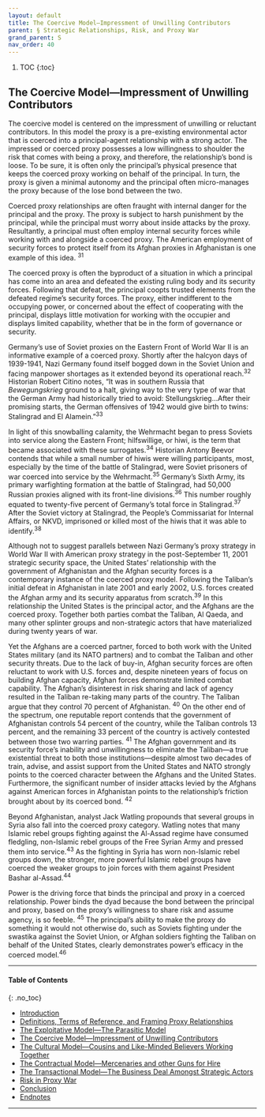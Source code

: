 ```yaml
---
layout: default
title: The Coercive Model—Impressment of Unwilling Contributors
parent: § Strategic Relationships, Risk, and Proxy War 
grand_parent: S
nav_order: 40 
---
```

<style>
.dont-break-out {
  /* These are technically the same, but use both */
  overflow-wrap: break-word;
  word-wrap: break-word;

     -ms-word-break: break-all;
  /* This is the dangerous one in WebKit, as it breaks things wherever */
  word-break: break-all;
  /* Instead use this non-standard one: */
  word-break: break-word;
}

.youtube-container {
    position: relative;
    width: 100%;
    height: 0;
    padding-bottom: 56.25%;
}
.youtube-video {
    position: absolute;
    top: 0;
    left: 0;
    width: 100%;
    height: 100%;
}

</style>

<div class="dont-break-out" markdown="1">

1. TOC
{:toc}

## The Coercive Model—Impressment of Unwilling Contributors
The coercive model is centered on the impressment of unwilling or reluctant contributors. In this model the proxy is a pre-existing environmental actor that is coerced into a principal-agent relationship with a strong actor. The impressed or coerced proxy possesses a low willingness to shoulder the risk that comes with being a proxy, and therefore, the relationship’s bond is loose. To be sure, it is often only the principal’s physical presence that keeps the coerced proxy working on behalf of the principal. In turn, the proxy is given a minimal autonomy and the principal often micro-manages the proxy because of the lose bond between the two.

Coerced proxy relationships are often fraught with internal danger for the principal and the proxy. The proxy is subject to harsh punishment by the principal, while the principal must worry about inside attacks by the proxy. Resultantly, a principal must often employ internal security forces while working with and alongside a coerced proxy. The American employment of security forces to protect itself from its Afghan proxies in Afghanistan is one example of this idea. <sup>31</sup>

The coerced proxy is often the byproduct of a situation in which a principal has come into an area and defeated the existing ruling body and its security forces. Following that defeat, the principal coopts trusted elements from the defeated regime’s security forces. The proxy, either indifferent to the occupying power, or concerned about the effect of cooperating with the principal, displays little motivation for working with the occupier and displays limited capability, whether that be in the form of governance or security.

Germany’s use of Soviet proxies on the Eastern Front of World War II is an informative example of a coerced proxy. Shortly after the halcyon days of 1939-1941, Nazi Germany found itself bogged down in the Soviet Union and facing manpower shortages as it extended beyond its operational reach.<sup>32</sup> Historian Robert Citino notes, “It was in southern Russia that *Bewegungskrieg* ground to a halt, giving way to the very type of war that the German Army had historically tried to avoid: Stellungskrieg…After their promising starts, the German offensives of 1942 would give birth to twins: Stalingrad and El Alamein.”<sup>33</sup>

In light of this snowballing calamity, the Wehrmacht began to press Soviets into service along the Eastern Front; hilfswillige, or hiwi, is the term that became associated with these surrogates.<sup>34</sup> Historian Antony Beevor contends that while a small number of hiwis were willing participants, most, especially by the time of the battle of Stalingrad, were Soviet prisoners of war coerced into service by the Wehrmacht.<sup>35</sup> Germany’s Sixth Army, its primary warfighting formation at the battle of Stalingrad, had 50,000 Russian proxies aligned with its front-line divisions.<sup>36</sup> This number roughly equated to twenty-five percent of Germany’s total force in Stalingrad.<sup>37</sup> After the Soviet victory at Stalingrad, the People’s Commissariat for Internal Affairs, or NKVD, imprisoned or killed most of the hiwis that it was able to identify.<sup>38</sup>

Although not to suggest parallels between Nazi Germany’s proxy strategy in World War II with American proxy strategy in the post-September 11, 2001 strategic security space, the United States’ relationship with the government of Afghanistan and the Afghan security forces is a contemporary instance of the coerced proxy model. Following the Taliban’s initial defeat in Afghanistan in late 2001 and early 2002, U.S. forces created the Afghan army and its security apparatus from scratch.<sup>39</sup> In this relationship the United States is the principal actor, and the Afghans are the coerced proxy. Together both parties combat the Taliban, Al Qaeda, and many other splinter groups and non-strategic actors that have materialized during twenty years of war.

Yet the Afghans are a coerced partner, forced to both work with the United States military (and its NATO partners) and to combat the Taliban and other security threats. Due to the lack of buy-in, Afghan security forces are often reluctant to work with U.S. forces and, despite nineteen years of focus on building Afghan capacity, Afghan forces demonstrate limited combat capability. The Afghan’s disinterest in risk sharing and lack of agency resulted in the Taliban re-taking many parts of the country. The Taliban argue that they control 70 percent of Afghanistan. <sup>40</sup> On the other end of the spectrum, one reputable report contends that the government of Afghanistan controls 54 percent of the country, while the Taliban controls 13 percent, and the remaining 33 percent of the country is actively contested between those two warring parties. <sup>41</sup> The Afghan government and its security force’s inability and unwillingness to eliminate the Taliban—a true existential threat to both those institutions—despite almost two decades of train, advise, and assist support from the United States and NATO strongly points to the coerced character between the Afghans and the United States. Furthermore, the significant number of insider attacks levied by the Afghans against American forces in Afghanistan points to the relationship’s friction brought about by its coerced bond. <sup>42</sup>

Beyond Afghanistan, analyst Jack Watling propounds that several groups in Syria also fall into the coerced proxy category. Watling notes that many Islamic rebel groups fighting against the Al-Assad regime have consumed fledgling, non-Islamic rebel groups of the Free Syrian Army and pressed them into service.<sup>43</sup> As the fighting in Syria has worn non-Islamic rebel groups down, the stronger, more powerful Islamic rebel groups have coerced the weaker groups to join forces with them against President Bashar al-Assad.<sup>44</sup>

Power is the driving force that binds the principal and proxy in a coerced relationship. Power binds the dyad because the bond between the principal and proxy, based on the proxy’s willingness to share risk and assume agency, is so feeble. <sup>45</sup> The principal’s ability to make the proxy do something it would not otherwise do, such as Soviets fighting under the swastika against the Soviet Union, or Afghan soldiers fighting the Taliban on behalf of the United States, clearly demonstrates power’s efficacy in the coerced model.<sup>46</sup>

***

#### Table of Contents
{: .no_toc}

<ul><li> <a href="/docs/S/Strategic-Relationships–Risk-and-Proxy-War-1/">
Introduction</a></li><li> <a href="/docs/S/Strategic-Relationships–Risk-and-Proxy-War-2/">
Definitions, Terms of Reference, and Framing Proxy Relationships</a></li><li> <a href="/docs/S/Strategic-Relationships–Risk-and-Proxy-War-3/">
The Exploitative Model—The Parasitic Model</a></li><li> <a href="/docs/S/Strategic-Relationships–Risk-and-Proxy-War-4/">
The Coercive Model—Impressment of Unwilling Contributors</a></li><li> <a href="/docs/S/Strategic-Relationships–Risk-and-Proxy-War-5/">
The Cultural Model—Cousins and Like-Minded Believers Working Together</a></li><li> <a href="/docs/S/Strategic-Relationships–Risk-and-Proxy-War-6/">
The Contractual Model—Mercenaries and other Guns for Hire</a></li><li> <a href="/docs/S/Strategic-Relationships–Risk-and-Proxy-War-7/">
The Transactional Model—The Business Deal Amongst Strategic Actors</a></li><li> <a href="/docs/S/Strategic-Relationships–Risk-and-Proxy-War-8/">
Risk in Proxy War</a></li><li> <a href="/docs/S/Strategic-Relationships–Risk-and-Proxy-War-9/">
Conclusion</a></li><li> <a href="/docs/S/Strategic-Relationships–Risk-and-Proxy-War-10/">
Endnotes</a></li></ul>

***

</div>
